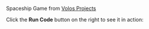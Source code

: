 Spaceship Game from <a href="https://youtu.be/lOz_GuME63E" target="_blank">Volos Projects</a>

Click the **Run Code** button on the right to see it in action:

<div style="display:flex">
  <div style="display: flex; flex-direction: column">
    <wokwi-pushbutton pin="12" color="gray"></wokwi-pushbutton>
    <wokwi-pushbutton pin="11" color="gray"></wokwi-pushbutton>
    <wokwi-pushbutton pin="3" color="red"></wokwi-pushbutton>
  </div>
  <wokwi-ssd1306 address="0x3c"></wokwi-ssd1306>
  <wokwi-buzzer pin="9"></wokwi-buzzer>
</div>
